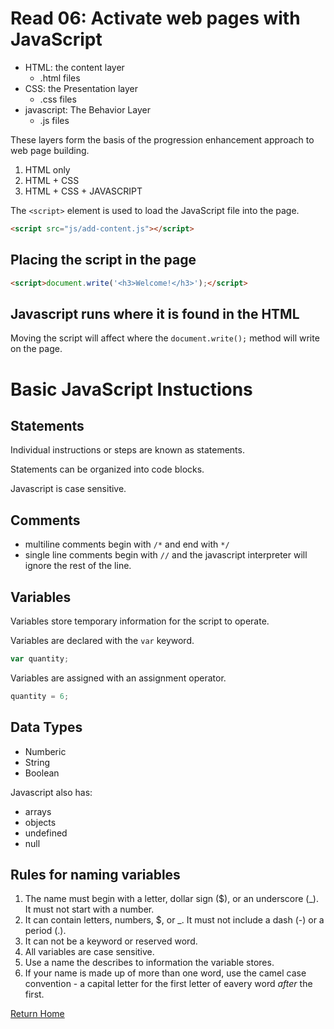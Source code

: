 # Read 06: Activate web pages with JavaScript

- HTML: the content layer
  - .html files
- CSS: the Presentation layer
  - .css files
- javascript: The Behavior Layer
  - .js files

These layers form the basis of the progression enhancement approach to web page building.

1. HTML only
2. HTML + CSS
3. HTML + CSS + JAVASCRIPT

The `<script>` element is used to load the JavaScript file into the page.

```html
<script src="js/add-content.js"></script>
```

## Placing the script in the page

```html
<script>document.write('<h3>Welcome!</h3>');</script>
```

## Javascript runs where it is found in the HTML

Moving the script will affect where the `document.write();` method will write on the page.

# Basic JavaScript Instuctions

## Statements

Individual instructions or steps are known as statements.

Statements can be organized into code blocks.

Javascript is case sensitive.

## Comments

- multiline comments begin with `/*` and end with `*/`
- single line comments begin with `//` and the javascript interpreter will ignore the rest of the line.

## Variables

Variables store temporary information for the script to operate.

Variables are declared with the `var` keyword.

```js
var quantity;
```

Variables are assigned with an assignment operator.

```js
quantity = 6;
```

## Data Types

- Numberic
- String
- Boolean

Javascript also has:

- arrays
- objects
- undefined
- null

## Rules for naming variables

1. The name must begin with a letter, dollar sign ($), or an underscore (_).  It must not start with a number.
2. It can contain letters, numbers, $, or _.  It must not include a dash (-) or a period (.).
3. It can not be a keyword or reserved word.
4. All variables are case sensitive.
5. Use a name the describes to information the variable stores.
6. If your name is made up of more than one word, use the camel case convention - a capital letter for the first letter of eavery word *after* the first.



[Return Home](/)